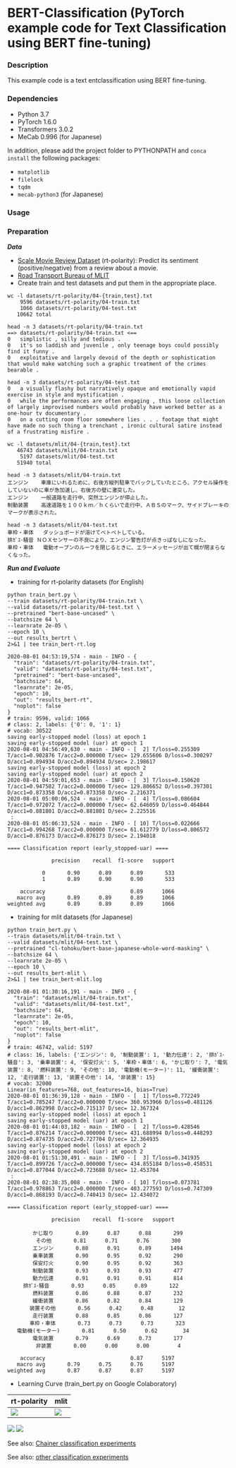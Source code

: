 # BERT-Classification (PyTorch example code for Text Classification using BERT fine-tuning)

### Description

This example code is a text entclassification using BERT fine-tuning.

### Dependencies
- Python 3.7
- PyTorch 1.6.0
- Transformers 3.0.2
- MeCab 0.996 (for Japanese)

In addition, please add the project folder to PYTHONPATH and `conca install` the following packages:
- `matplotlib`
- `filelock`
- `tqdm`
- `mecab-python3` (for Japanese)

### Usage ###

### Preparation ###

***Data***

  - [Scale Movie Review Dataset](https://www.cs.cornell.edu/people/pabo/movie-review-data/) (rt-polarity): Predict its sentiment (positive/negative) from a review about a movie.
  - [Road Transport Bureau of MLIT](http://carinf.mlit.go.jp/jidosha/carinf/opn/index.html)
  - Create train and test datasets and put them in the appropriate place.

```
wc -l datasets/rt-polarity/04-{train,test}.txt
    9596 datasets/rt-polarity/04-train.txt
    1066 datasets/rt-polarity/04-test.txt
   10662 total

head -n 3 datasets/rt-polarity/04-train.txt
==> datasets/rt-polarity/04-train.txt <==
0	simplistic , silly and tedious .
0	it's so laddish and juvenile , only teenage boys could possibly find it funny .
0	exploitative and largely devoid of the depth or sophistication that would make watching such a graphic treatment of the crimes bearable .

head -n 3 datasets/rt-polarity/04-test.txt
0	a visually flashy but narratively opaque and emotionally vapid exercise in style and mystification .
0	while the performances are often engaging , this loose collection of largely improvised numbers would probably have worked better as a one-hour tv documentary .
0	on a cutting room floor somewhere lies . . . footage that might have made no such thing a trenchant , ironic cultural satire instead of a frustrating misfire .
```

```
wc -l datasets/mlit/04-{train,test}.txt
   46743 datasets/mlit/04-train.txt
    5197 datasets/mlit/04-test.txt
   51940 total

head -n 3 datasets/mlit/04-train.txt
エンジン	車庫にいれるために、右後方縦列駐車でバックしていたところ、アクセル操作をしていないのに車が急加速し、右後方の壁に激突した。
エンジン	一般道路を走行中、突然エンジンが停止した。
制動装置	高速道路を１００ｋｍ／ｈくらいで走行中、ＡＢＳのマーク、サイドブレーキのマークが表示された。

head -n 3 datasets/mlit/04-test.txt
車枠・車体	ダッシュボードが溶けてベトベトしている。
排ｶﾞｽ･騒音	ＮＯＸセンサーの不良により、エンジン警告灯が点きっぱなしになった。
車枠・車体	電動オープンのルーフを閉じるときに、エラーメッセージが出て幌が閉まらなくなった。
```

***Run and Evaluate***

- training for rt-polarity datasets (for English)

```
python train_bert.py \
--train datasets/rt-polarity/04-train.txt \
--valid datasets/rt-polarity/04-test.txt \
--pretrained "bert-base-uncased" \
--batchsize 64 \
--learnrate 2e-05 \
--epoch 10 \
--out results_bertrt \
2>&1 | tee train_bert-rt.log

2020-08-01 04:53:19,574 - main - INFO - {
  "train": "datasets/rt-polarity/04-train.txt",
  "valid": "datasets/rt-polarity/04-test.txt",
  "pretrained": "bert-base-uncased",
  "batchsize": 64,
  "learnrate": 2e-05,
  "epoch": 10,
  "out": "results_bert-rt",
  "noplot": false
}
# train: 9596, valid: 1066
# class: 2, labels: {'0': 0, '1': 1}
# vocab: 30522
saving early-stopped model (loss) at epoch 1
saving early-stopped model (uar) at epoch 1
2020-08-01 04:56:49,630 - main - INFO - [  2] T/loss=0.255309 T/acc1=0.902876 T/acc2=0.000000 T/sec= 129.655606 D/loss=0.300297 D/acc1=0.894934 D/acc2=0.894934 D/sec= 2.198617 
saving early-stopped model (loss) at epoch 2
saving early-stopped model (uar) at epoch 2
2020-08-01 04:59:01,653 - main - INFO - [  3] T/loss=0.150620 T/acc1=0.947582 T/acc2=0.000000 T/sec= 129.806652 D/loss=0.397301 D/acc1=0.873358 D/acc2=0.873358 D/sec= 2.216371 
2020-08-01 05:00:06,524 - main - INFO - [  4] T/loss=0.086604 T/acc1=0.972072 T/acc2=0.000000 T/sec= 62.646059 D/loss=0.464844 D/acc1=0.881801 D/acc2=0.881801 D/sec= 2.225516 
 :
2020-08-01 05:06:33,524 - main - INFO - [ 10] T/loss=0.022666 T/acc1=0.994268 T/acc2=0.000000 T/sec= 61.612779 D/loss=0.806572 D/acc1=0.876173 D/acc2=0.876173 D/sec= 2.194018 

==== Classification report (early_stopped-uar) ====

              precision    recall  f1-score   support

           0       0.90      0.89      0.89       533
           1       0.89      0.90      0.90       533

    accuracy                           0.89      1066
   macro avg       0.89      0.89      0.89      1066
weighted avg       0.89      0.89      0.89      1066
```

- training for mlit datasets (for Japanese)

```
python train_bert.py \
--train datasets/mlit/04-train.txt \
--valid datasets/mlit/04-test.txt \
--pretrained "cl-tohoku/bert-base-japanese-whole-word-masking" \
--batchsize 64 \
--learnrate 2e-05 \
--epoch 10 \
--out results_bert-mlit \
2>&1 | tee train_bert-mlit.log

2020-08-01 01:30:16,191 - main - INFO - {
  "train": "datasets/mlit/04-train.txt",
  "valid": "datasets/mlit/04-test.txt",
  "batchsize": 64,
  "learnrate": 2e-05,
  "epoch": 10,
  "out": "results_bert-mlit",
  "noplot": false
}
# train: 46742, valid: 5197
# class: 16, labels: {'エンジン': 0, '制動装置': 1, '動力伝達': 2, '排ｶﾞｽ･騒音': 3, '乗車装置': 4, '保安灯火': 5, '車枠・車体': 6, 'かじ取り': 7, '電気装置': 8, '燃料装置': 9, 'その他': 10, '電動機(モーター)': 11, '緩衝装置': 12, '走行装置': 13, '装置その他': 14, '非装置': 15}
# vocab: 32000
Linear(in_features=768, out_features=16, bias=True)
2020-08-01 01:36:39,128 - main - INFO - [  1] T/loss=0.772249 T/acc1=0.785247 T/acc2=0.000000 T/sec= 360.953966 D/loss=0.481126 D/acc1=0.862998 D/acc2=0.715137 D/sec= 12.367324 
saving early-stopped model (loss) at epoch 1
saving early-stopped model (uar) at epoch 1
2020-08-01 01:44:03,182 - main - INFO - [  2] T/loss=0.428546 T/acc1=0.876214 T/acc2=0.000000 T/sec= 431.688994 D/loss=0.448293 D/acc1=0.874735 D/acc2=0.727704 D/sec= 12.364935 
saving early-stopped model (loss) at epoch 2
saving early-stopped model (uar) at epoch 2
2020-08-01 01:51:30,491 - main - INFO - [  3] T/loss=0.341935 T/acc1=0.899726 T/acc2=0.000000 T/sec= 434.855184 D/loss=0.458531 D/acc1=0.877044 D/acc2=0.723688 D/sec= 12.453704 
 :
2020-08-01 02:38:35,008 - main - INFO - [ 10] T/loss=0.073781 T/acc1=0.978863 T/acc2=0.000000 T/sec= 403.277593 D/loss=0.747309 D/acc1=0.868193 D/acc2=0.740413 D/sec= 12.434072 

==== Classification report (early_stopped-uar) ====

              precision    recall  f1-score   support

        かじ取り       0.89      0.87      0.88       299
         その他       0.81      0.71      0.76       300
        エンジン       0.88      0.91      0.89      1494
        乗車装置       0.90      0.95      0.92       290
        保安灯火       0.90      0.95      0.92       363
        制動装置       0.93      0.93      0.93       477
        動力伝達       0.91      0.91      0.91       814
     排ｶﾞｽ･騒音       0.93      0.85      0.89       122
        燃料装置       0.86      0.88      0.87       232
        緩衝装置       0.86      0.82      0.84       129
       装置その他       0.56      0.42      0.48        12
        走行装置       0.88      0.85      0.86       127
       車枠・車体       0.73      0.73      0.73       323
   電動機(モーター)       0.81      0.50      0.62        34
        電気装置       0.79      0.69      0.73       177
         非装置       0.00      0.00      0.00         4

    accuracy                           0.87      5197
   macro avg       0.79      0.75      0.76      5197
weighted avg       0.87      0.87      0.87      5197
```

- Learning Curve (train_bert.py on Google Colaboratory)

|rt-polarity|mlit| 
|---|---|
![](results/results_bert-rt.png)|![](results/results_bert-mlit.png)

<img src="results/accuracy-rt.png"/> <img src="results/accuracy-mlit.png"/>

See also: [Chainer classification experiments](/bert/classify/README.md)

See also: [other classification experiments](/classify)
